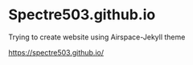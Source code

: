 # Spectre503.github.io
Trying to create website using Airspace-Jekyll theme

https://spectre503.github.io/
